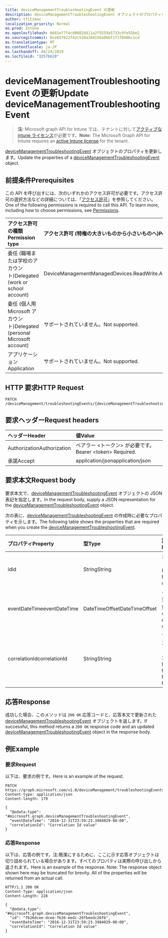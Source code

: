 ```yaml
---
title: deviceManagementTroubleshootingEvent の更新
description: deviceManagementTroubleshootingEvent オブジェクトのプロパティを更新します。
author: tfitzmac
localization_priority: Normal
ms.prod: Intune
ms.openlocfilehash: 6681ef7f4cd0082d411a2f5559a5733c9fe55be2
ms.sourcegitcommit: 0ce657622f42c510a104156a96bf1f1f040bc1cd
ms.translationtype: MT
ms.contentlocale: ja-JP
ms.lasthandoff: 04/24/2019
ms.locfileid: "32576620"
---
```

# <a name="update-devicemanagementtroubleshootingevent"></a><span data-ttu-id="9f3f5-103">deviceManagementTroubleshootingEvent の更新</span><span class="sxs-lookup"><span data-stu-id="9f3f5-103">Update deviceManagementTroubleshootingEvent</span></span>

> <span data-ttu-id="9f3f5-104">**注:** Microsoft graph API for Intune では、テナントに対して[アクティブな intune ライセンス](https://go.microsoft.com/fwlink/?linkid=839381)が必要です。</span><span class="sxs-lookup"><span data-stu-id="9f3f5-104">**Note:** The Microsoft Graph API for Intune requires an [active Intune license](https://go.microsoft.com/fwlink/?linkid=839381) for the tenant.</span></span>

<span data-ttu-id="9f3f5-105">[deviceManagementTroubleshootingEvent](../resources/intune-troubleshooting-devicemanagementtroubleshootingevent.md) オブジェクトのプロパティを更新します。</span><span class="sxs-lookup"><span data-stu-id="9f3f5-105">Update the properties of a [deviceManagementTroubleshootingEvent](../resources/intune-troubleshooting-devicemanagementtroubleshootingevent.md) object.</span></span>

## <a name="prerequisites"></a><span data-ttu-id="9f3f5-106">前提条件</span><span class="sxs-lookup"><span data-stu-id="9f3f5-106">Prerequisites</span></span>
<span data-ttu-id="9f3f5-p101">この API を呼び出すには、次のいずれかのアクセス許可が必要です。アクセス許可の選択方法などの詳細については、「[アクセス許可](/graph/permissions-reference)」を参照してください。</span><span class="sxs-lookup"><span data-stu-id="9f3f5-p101">One of the following permissions is required to call this API. To learn more, including how to choose permissions, see [Permissions](/graph/permissions-reference).</span></span>

|<span data-ttu-id="9f3f5-109">アクセス許可の種類</span><span class="sxs-lookup"><span data-stu-id="9f3f5-109">Permission type</span></span>|<span data-ttu-id="9f3f5-110">アクセス許可 (特権の大きいものから小さいものへ)</span><span class="sxs-lookup"><span data-stu-id="9f3f5-110">Permissions (from most to least privileged)</span></span>|
|:---|:---|
|<span data-ttu-id="9f3f5-111">委任 (職場または学校のアカウント)</span><span class="sxs-lookup"><span data-stu-id="9f3f5-111">Delegated (work or school account)</span></span>|<span data-ttu-id="9f3f5-112">DeviceManagementManagedDevices.ReadWrite.All</span><span class="sxs-lookup"><span data-stu-id="9f3f5-112">DeviceManagementManagedDevices.ReadWrite.All</span></span>|
|<span data-ttu-id="9f3f5-113">委任 (個人用 Microsoft アカウント)</span><span class="sxs-lookup"><span data-stu-id="9f3f5-113">Delegated (personal Microsoft account)</span></span>|<span data-ttu-id="9f3f5-114">サポートされていません。</span><span class="sxs-lookup"><span data-stu-id="9f3f5-114">Not supported.</span></span>|
|<span data-ttu-id="9f3f5-115">アプリケーション</span><span class="sxs-lookup"><span data-stu-id="9f3f5-115">Application</span></span>|<span data-ttu-id="9f3f5-116">サポートされていません。</span><span class="sxs-lookup"><span data-stu-id="9f3f5-116">Not supported.</span></span>|

## <a name="http-request"></a><span data-ttu-id="9f3f5-117">HTTP 要求</span><span class="sxs-lookup"><span data-stu-id="9f3f5-117">HTTP Request</span></span>
<!-- {
  "blockType": "ignored"
}
-->
``` http
PATCH /deviceManagement/troubleshootingEvents/{deviceManagementTroubleshootingEventId}
```

## <a name="request-headers"></a><span data-ttu-id="9f3f5-118">要求ヘッダー</span><span class="sxs-lookup"><span data-stu-id="9f3f5-118">Request headers</span></span>
|<span data-ttu-id="9f3f5-119">ヘッダー</span><span class="sxs-lookup"><span data-stu-id="9f3f5-119">Header</span></span>|<span data-ttu-id="9f3f5-120">値</span><span class="sxs-lookup"><span data-stu-id="9f3f5-120">Value</span></span>|
|:---|:---|
|<span data-ttu-id="9f3f5-121">Authorization</span><span class="sxs-lookup"><span data-stu-id="9f3f5-121">Authorization</span></span>|<span data-ttu-id="9f3f5-122">ベアラー &lt;トークン&gt; が必要です。</span><span class="sxs-lookup"><span data-stu-id="9f3f5-122">Bearer &lt;token&gt; Required.</span></span>|
|<span data-ttu-id="9f3f5-123">承諾</span><span class="sxs-lookup"><span data-stu-id="9f3f5-123">Accept</span></span>|<span data-ttu-id="9f3f5-124">application/json</span><span class="sxs-lookup"><span data-stu-id="9f3f5-124">application/json</span></span>|

## <a name="request-body"></a><span data-ttu-id="9f3f5-125">要求本文</span><span class="sxs-lookup"><span data-stu-id="9f3f5-125">Request body</span></span>
<span data-ttu-id="9f3f5-126">要求本文で、[deviceManagementTroubleshootingEvent](../resources/intune-troubleshooting-devicemanagementtroubleshootingevent.md) オブジェクトの JSON 表記を指定します。</span><span class="sxs-lookup"><span data-stu-id="9f3f5-126">In the request body, supply a JSON representation for the [deviceManagementTroubleshootingEvent](../resources/intune-troubleshooting-devicemanagementtroubleshootingevent.md) object.</span></span>

<span data-ttu-id="9f3f5-127">次の表に、[deviceManagementTroubleshootingEvent](../resources/intune-troubleshooting-devicemanagementtroubleshootingevent.md) の作成時に必要なプロパティを示します。</span><span class="sxs-lookup"><span data-stu-id="9f3f5-127">The following table shows the properties that are required when you create the [deviceManagementTroubleshootingEvent](../resources/intune-troubleshooting-devicemanagementtroubleshootingevent.md).</span></span>

|<span data-ttu-id="9f3f5-128">プロパティ</span><span class="sxs-lookup"><span data-stu-id="9f3f5-128">Property</span></span>|<span data-ttu-id="9f3f5-129">型</span><span class="sxs-lookup"><span data-stu-id="9f3f5-129">Type</span></span>|<span data-ttu-id="9f3f5-130">説明</span><span class="sxs-lookup"><span data-stu-id="9f3f5-130">Description</span></span>|
|:---|:---|:---|
|<span data-ttu-id="9f3f5-131">id</span><span class="sxs-lookup"><span data-stu-id="9f3f5-131">id</span></span>|<span data-ttu-id="9f3f5-132">String</span><span class="sxs-lookup"><span data-stu-id="9f3f5-132">String</span></span>|<span data-ttu-id="9f3f5-133">オブジェクトの UUID</span><span class="sxs-lookup"><span data-stu-id="9f3f5-133">UUID for the object</span></span>|
|<span data-ttu-id="9f3f5-134">eventDateTime</span><span class="sxs-lookup"><span data-stu-id="9f3f5-134">eventDateTime</span></span>|<span data-ttu-id="9f3f5-135">DateTimeOffset</span><span class="sxs-lookup"><span data-stu-id="9f3f5-135">DateTimeOffset</span></span>|<span data-ttu-id="9f3f5-136">イベントが発生した時刻。</span><span class="sxs-lookup"><span data-stu-id="9f3f5-136">Time when the event occurred .</span></span>|
|<span data-ttu-id="9f3f5-137">correlationId</span><span class="sxs-lookup"><span data-stu-id="9f3f5-137">correlationId</span></span>|<span data-ttu-id="9f3f5-138">String</span><span class="sxs-lookup"><span data-stu-id="9f3f5-138">String</span></span>|<span data-ttu-id="9f3f5-139">サービスのエラーをトレースするための ID。</span><span class="sxs-lookup"><span data-stu-id="9f3f5-139">Id used for tracing the failure in the service.</span></span>|



## <a name="response"></a><span data-ttu-id="9f3f5-140">応答</span><span class="sxs-lookup"><span data-stu-id="9f3f5-140">Response</span></span>
<span data-ttu-id="9f3f5-141">成功した場合、このメソッドは `200 OK` 応答コードと、応答本文で更新された [deviceManagementTroubleshootingEvent](../resources/intune-troubleshooting-devicemanagementtroubleshootingevent.md) オブジェクトを返します。</span><span class="sxs-lookup"><span data-stu-id="9f3f5-141">If successful, this method returns a `200 OK` response code and an updated [deviceManagementTroubleshootingEvent](../resources/intune-troubleshooting-devicemanagementtroubleshootingevent.md) object in the response body.</span></span>

## <a name="example"></a><span data-ttu-id="9f3f5-142">例</span><span class="sxs-lookup"><span data-stu-id="9f3f5-142">Example</span></span>

### <a name="request"></a><span data-ttu-id="9f3f5-143">要求</span><span class="sxs-lookup"><span data-stu-id="9f3f5-143">Request</span></span>
<span data-ttu-id="9f3f5-144">以下は、要求の例です。</span><span class="sxs-lookup"><span data-stu-id="9f3f5-144">Here is an example of the request.</span></span>
``` http
PATCH https://graph.microsoft.com/v1.0/deviceManagement/troubleshootingEvents/{deviceManagementTroubleshootingEventId}
Content-type: application/json
Content-length: 179

{
  "@odata.type": "#microsoft.graph.deviceManagementTroubleshootingEvent",
  "eventDateTime": "2016-12-31T23:59:23.3984029-08:00",
  "correlationId": "Correlation Id value"
}
```

### <a name="response"></a><span data-ttu-id="9f3f5-145">応答</span><span class="sxs-lookup"><span data-stu-id="9f3f5-145">Response</span></span>
<span data-ttu-id="9f3f5-p102">以下は、応答の例です。注:簡潔にするために、ここに示す応答オブジェクトは切り詰められている場合があります。すべてのプロパティは実際の呼び出しから返されます。</span><span class="sxs-lookup"><span data-stu-id="9f3f5-p102">Here is an example of the response. Note: The response object shown here may be truncated for brevity. All of the properties will be returned from an actual call.</span></span>
``` http
HTTP/1.1 200 OK
Content-Type: application/json
Content-Length: 228

{
  "@odata.type": "#microsoft.graph.deviceManagementTroubleshootingEvent",
  "id": "fb26dcee-dcee-fb26-eedc-26fbeedc26fb",
  "eventDateTime": "2016-12-31T23:59:23.3984029-08:00",
  "correlationId": "Correlation Id value"
}
```




